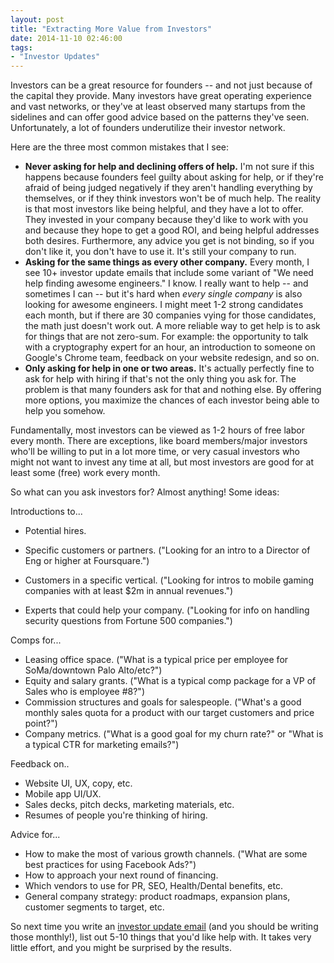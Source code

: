 ```yaml
---
layout: post
title: "Extracting More Value from Investors"
date: 2014-11-10 02:46:00
tags:
- "Investor Updates"
---
```


Investors can be a great resource for founders -- and not just because of the capital they provide. Many investors have great operating experience and vast networks, or they've at least observed many startups from the sidelines and can offer good advice based on the patterns they've seen. Unfortunately, a lot of founders underutilize their investor network.

Here are the three most common mistakes that I see:

- **Never asking for help and declining offers of help.** I'm not sure if this happens because founders feel guilty about asking for help, or if they're afraid of being judged negatively if they aren't handling everything by themselves, or if they think investors won't be of much help. The reality is that most investors like being helpful, and they have a lot to offer. They invested in your company because they'd like to work with you and because they hope to get a good ROI, and being helpful addresses both desires. Furthermore, any advice you get is not binding, so if you don't like it, you don't have to use it. It's still your company to run.
- **Asking for the same things as every other company.** Every month, I see 10+ investor update emails that include some variant of "We need help finding awesome engineers." I know. I really want to help -- and sometimes I can -- but it's hard when _every single company_ is also looking for awesome engineers. I might meet 1-2 strong candidates each month, but if there are 30 companies vying for those candidates, the math just doesn't work out. A more reliable way to get help is to ask for things that are not zero-sum. For example: the opportunity to talk with a cryptography expert for an hour, an introduction to someone on Google's Chrome team, feedback on your website redesign, and so on.
- **Only asking for help in one or two areas.** It's actually perfectly fine to ask for help with hiring if that's not the only thing you ask for. The problem is that many founders ask for that and nothing else. By offering more options, you maximize the chances of each investor being able to help you somehow.

Fundamentally, most investors can be viewed as 1-2 hours of free labor every month. There are exceptions, like board members/major investors who'll be willing to put in a lot more time, or very casual investors who might not want to invest any time at all, but most investors are good for at least some (free) work every month.

So what can you ask investors for? Almost anything! Some ideas:

Introductions to...

- Potential hires.
- Specific customers or partners. ("Looking for an intro to a Director of Eng or higher at Foursquare.")
- Customers in a specific vertical. ("Looking for intros to mobile gaming companies with at least $2m in annual revenues.")  

- Experts that could help your company. ("Looking for info on handling security questions from Fortune 500 companies.")

Comps for...

- Leasing office space. ("What is a typical price per employee for SoMa/downtown Palo Alto/etc?")
- Equity and salary grants. ("What is a typical comp package for a VP of Sales who is employee #8?")
- Commission structures and goals for salespeople. ("What's a good monthly sales quota for a product with our target customers and price point?")
- Company metrics. ("What is a good goal for my churn rate?" or "What is a typical CTR for marketing emails?")

Feedback on..

- Website UI, UX, copy, etc.
- Mobile app UI/UX.
- Sales decks, pitch decks, marketing materials, etc.
- Resumes of people you're thinking of hiring.

Advice for...

- How to make the most of various growth channels. ("What are some best practices for using Facebook Ads?")
- How to approach your next round of financing. 
- Which vendors to use for PR, SEO, Health/Dental benefits, etc.
- General company strategy: product roadmaps, expansion plans, customer segments to target, etc.

So next time you write an <a href="{{site.url}}investor-update-email-template" target="_blank">investor update email</a> (and you should be writing those monthly!), list out 5-10 things that you'd like help with. It takes very little effort, and you might be surprised by the results.